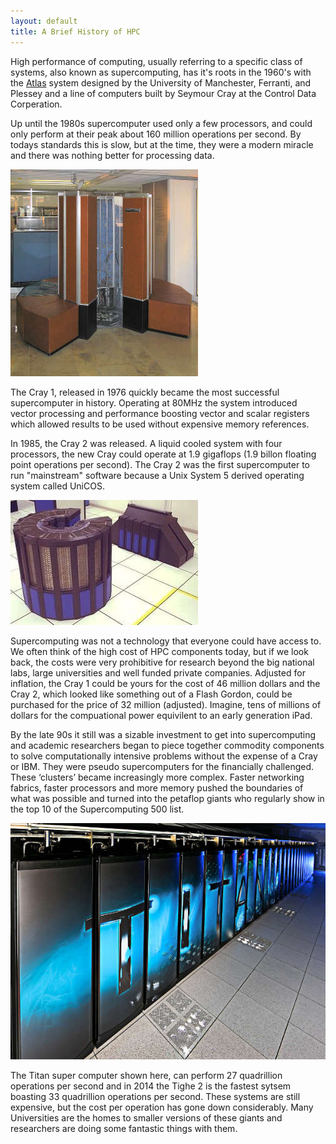 ```yaml
---
layout: default
title: A Brief History of HPC
---
```


High performance of computing, usually referring to a specific class of systems, also known as supercomputing, has it's roots in the 1960's with the [Atlas](http://en.wikipedia.org/wiki/Atlas_%28computer%29) system designed by the University of Manchester, Ferranti, and Plessey and a line of computers built by Seymour Cray at the Control Data Corperation.

Up until the 1980s supercomputer used only a few processors, and could only perform at their peak about 160 million operations per second.  By todays standards this is slow, but at the time, they were a modern miracle and there was nothing better for processing data.  

![The Cray 1](images/Cray1.jpg) 

The Cray 1, released in 1976 quickly became the most successful supercomputer in history.  Operating at 80MHz the system introduced vector processing and performance boosting vector and scalar registers which allowed results to be used without expensive memory references.

In 1985, the Cray 2 was released. A liquid cooled system with four processors, the new Cray could operate at 1.9 gigaflops (1.9 billon floating point operations per second).  The Cray 2 was the first supercomputer to run "mainstream" software because a Unix System 5 derived operating system called UniCOS. 

![The Cray 2](images/Cray2.jpg)

Supercomputing was not a technology that everyone could have access to.  We often think of the high cost of HPC components today, but if we look back, the costs were very prohibitive for research beyond the big national labs, large universities and well funded private companies.  Adjusted for inflation, the Cray 1 could be yours for the cost of 46 million dollars and the Cray 2, which looked like something out of a Flash Gordon, could be purchased for the price of 32 million (adjusted).  Imagine, tens of millions of dollars for the compuational power equivilent to an early generation iPad.

By the late 90s it still was a sizable investment to get into supercomputing and academic researchers began to piece together commodity components to solve computationally intensive problems without the expense of a Cray or IBM.  They were pseudo supercomputers for the financially challenged.  These ‘clusters’ became increasingly more complex.  Faster networking fabrics, faster processors and more memory pushed the boundaries of what was possible and turned into the petaflop giants who regularly show in the top 10 of the Supercomputing 500 list.

![Titan](images/titan3.jpg) 

The Titan super computer shown here, can perform 27 quadrillion operations per second and in 2014 the Tighe 2 is the fastest sytsem boasting 33 quadrillion operations per second.  These systems are still expensive, but the cost per operation has gone down considerably.  Many Universities are the homes to smaller versions of these giants and researchers are doing some fantastic things with them.
